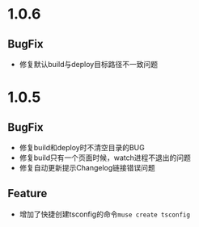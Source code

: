 # 1.0.6

## BugFix
- 修复默认build与deploy目标路径不一致问题

# 1.0.5

## BugFix
- 修复build和deploy时不清空目录的BUG
- 修复build只有一个页面时候，watch进程不退出的问题
- 修复自动更新提示Changelog链接错误问题

## Feature
- 增加了快捷创建tsconfig的命令`muse create tsconfig`